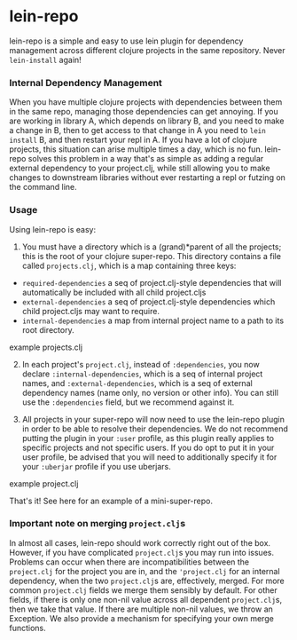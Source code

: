 lein-repo
=========

lein-repo is a simple and easy to use lein plugin for dependency management across different clojure projects in the same repository. Never `lein-install` again!


### Internal Dependency Management
When you have multiple clojure projects with dependencies between them in the same repo, managing those dependencies can get annoying. If you are working in library A, which depends on library B, and you need to make a change in B, then to get access to that change in A you need to `lein install` B, and then restart your repl in A. If you have a lot of clojure projects, this situation can arise multiple times a day, which is no fun. lein-repo solves this problem in a way that's as simple as adding a regular external dependency to your project.clj, while still allowing you to make changes to downstream libraries without ever restarting a repl or futzing on the command line.

### Usage

Using lein-repo is easy:

1. You must have a directory which is a (grand)*parent of all the projects; this is the root of your clojure super-repo. This directory contains a file called `projects.clj`, which is a map containing three keys: 

- `required-dependencies` a seq of project.clj-style dependencies that will automatically be included with all child project.cljs
- `external-dependencies` a seq of project.clj-style dependencies which child project.cljs may want to require.
- `internal-dependencies` a map from internal project name to a path to its root directory. 

example projects.clj

2. In each project's `project.clj`, instead of `:dependencies`, you now declare `:internal-dependencies`, which is a seq of internal project names, and `:external-dependencies`, which is a seq of external dependency names (name only, no version or other info). You can still use the `:dependencies` field, but we recommend against it.

3. All projects in your super-repo will now need to use the lein-repo plugin in order to be able to resolve their dependencies. We do not recommend putting the plugin in your `:user` profile, as this plugin really applies to specific projects and not specific users. If you do opt to put it in your user profile, be advised that you will need to additionally specify it for your `:uberjar` profile if you use uberjars.

example project.clj

That's it! See here for an example of a mini-super-repo.

### Important note on merging `project.clj`s

In almost all cases, lein-repo should work correctly right out of the box. However, if you have complicated `project.clj`s you may run into issues. Problems can occur when there are incompatibilities between the `project.clj` for the project you are in, and the `'project.clj` for an internal dependency, when the two `project.clj`s are, effectively, merged. For more common `project.clj` fields we merge them sensibly by default. For other fields, if there is only one non-nil value across all dependent `project.clj`s, then we take that value. If there are multiple non-nil values, we throw an Exception. We also provide a mechanism for specifying your own merge functions.


